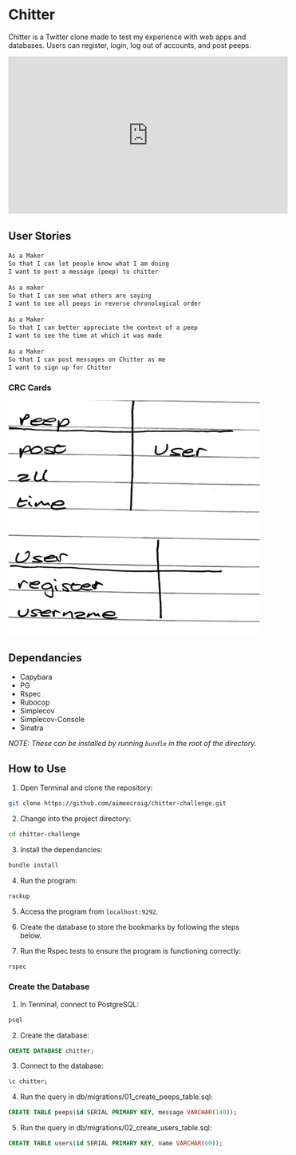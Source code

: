 # Chitter #

Chitter is a Twitter clone made to test my experience with web apps and
databases. Users can register, login, log out of accounts, and post peeps.

<iframe width="560" height="315" src="https://www.youtube.com/embed/sHMdBeIwHEw"
 frameborder="0" allow="autoplay; encrypted-media" allowfullscreen></iframe>

## User Stories ##
```
As a Maker
So that I can let people know what I am doing  
I want to post a message (peep) to chitter

As a maker
So that I can see what others are saying  
I want to see all peeps in reverse chronological order

As a Maker
So that I can better appreciate the context of a peep
I want to see the time at which it was made

As a Maker
So that I can post messages on Chitter as me
I want to sign up for Chitter
```

### CRC Cards ###
![crc cards](images/crc_cards.png)

## Dependancies ##
* Capybara
* PG
* Rspec
* Rubocop
* Simplecov
* Simplecov-Console
* Sinatra

*NOTE: These can be installed by running `bundle` in the root of the directory.*

## How to Use ##
1. Open Terminal and clone the repository:
```bash
git clone https://github.com/aimeecraig/chitter-challenge.git
```
2. Change into the project directory:
```bash
cd chitter-challenge
```
3. Install the dependancies:
```bash
bundle install
```
4. Run the program:
```bash
rackup
```
5. Access the program from `localhost:9292`.

6. Create the database to store the bookmarks by following the steps below.

7. Run the Rspec tests to ensure the program is functioning correctly:
```bash
rspec
```

### Create the Database ###
1. In Terminal, connect to PostgreSQL:
```sql
psql
```
2. Create the database:
```sql
CREATE DATABASE chitter;
```
3. Connect to the database:
```sql
\c chitter;
```
4. Run the query in db/migrations/01_create_peeps_table.sql:
```sql
CREATE TABLE peeps(id SERIAL PRIMARY KEY, message VARCHAR(140));
```
5. Run the query in db/migrations/02_create_users_table.sql:
```sql
CREATE TABLE users(id SERIAL PRIMARY KEY, name VARCHAR(60));
```

